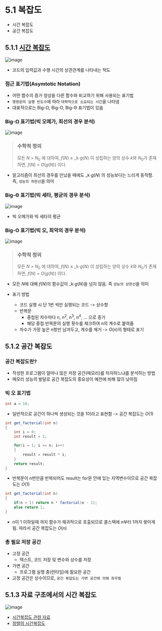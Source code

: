# 5.1 복잡도

- 시간 복잡도
- 공간 복잡도

## 5.1.1 [시간 복잡도](https://hudi.blog/time-complexity/)

![image](https://hudi.blog/static/3a89d5e2c495b84883221be325df4147/e31cc/5.png)

- 코드의 입력값과 수행 시간의 상관관계를 나타내는 척도

### 점근 표기법(Asymtotic Notation)

- 어떤 함수의 증가 양상을 다른 함수와 비교하기 위해 사용되는 표기법
- `명령문의 실행 빈도수`에 따라 `대략적으로 소요되는 시간`을 나타냄
- 대표적으로는 Big-Ω, Big-O, Big-Θ 표기법이 있음

### Big-Ω 표기법(빅 오메가, 최선의 경우 분석)

![image](https://hudi.blog/static/cd0019753619fcbd57c83814b05bad17/88969/2.png)

> ### 수학적 정의
>
> 모든 _N_ > _N_<sub>0</sub> 에 대하여, _f_(_N_) ≥ _k⋅_g_(_N_) 이 성립하는 양의 상수 *k*와 _N_<sub>0</sub>가 존재하면, _f_(_N_) = _O_(_g_(_N_)) 이다.

- 알고리즘이 최선의 경우를 만났을 때에도 _k⋅_g_(_N_) 의 성능보다는 느리게 동작함. 즉, `성능의 하한선`을 의미

### Big-Θ 표기법(빅 세타, 평균의 경우 분석)

![image](https://hudi.blog/static/68f255632a12b3f06334514b8732140c/270bd/4.png)

- 빅 오메가와 빅 세타의 평균

### Big-O 표기법(빅 오, 최악의 경우 분석)

![image](https://hudi.blog/static/55d3effcec86b04a0d95fd1ca4ba9ec5/16540/3.png)

> ### 수학적 정의
>
> 모든 _N_ > _N_<sub>0</sub> 에 대하여, _f_(_N_) ≤ _k⋅_g_(_N_) 이 성립하는 양의 상수 *k*와 _N_<sub>0</sub>가 존재하면, _f_(_N_) = _O_(_g_(_N_)) 이다.

- 모든 *N*에 대해 _f_(_N_)의 함수값이 _k⋅_g_(_N_)을 넘지 않음. 즉 `성능의 상한선`을 의미

- 표기 방법
  - 코드 실행 시 단 1번 씩만 실행되는 코드 -> 상수항
  - 반복문
    - 중첩된 차수마다 n, n<sup>2</sup>, n<sup>3</sup>, n<sup>4</sup>, ... 으로 증가
    - 해당 중첩 반복문의 실행 횟수를 체크하여 n의 계수로 붙여줌
  - 차수가 가장 높은 n항만 남겨두고, 계수를 제거 -> _O_(_n_)의 형태로 표기

## 5.1.2 공간 복잡도

### 공간 복잡도란?

- 작성한 프로그램이 얼마나 많은 저장 공간(메모리)를 차지하느냐를 분석하는 방법
- 메모리 성능의 발달로 공간 복잡도의 중요성이 예전에 비해 많이 낮아짐

### 빅 오 표기법

```java
int a = 10;
```

- 일반적으로 공간이 하나씩 생성되는 것을 1이라고 표현함 -> 공간 복잡도는 _O_(1)

```java
int get_factorial(int n)
{
    int i = 0;
    int result = 1;

    for(i = 1; i <= n; i++)
    {
        result = result * i;
    }
    return result;
}
```

- 반복문이 n번만큼 반복되어도 result는 for문 안에 있는 지역변수이므로 공간 복잡도는 _O_(1)

```java
int get_factorial(int n)
{
    if(n > 1) return n * factorial(n - 1);
    else return 1;
}
```

- n이 1 이하일때 까지 함수가 재귀적으로 호출되므로 콜스택에 n부터 1까지 쌓이게 됨. 따라서 공간 복잡도는 _O_(_n_)

### 총 필요 저장 공간

- 고정 공간
  - 텍스트, 코드 저장 및 변수와 상수를 저장
- 가변 공간
  - 프로그램 실행 중(런타임)에 필요한 공간
- 고정 공간은 상수이므로, `공간 복잡도는 가변 공간에 의해 좌우됨`

## 5.1.3 자료 구조에서의 시간 복잡도

![image](https://img1.daumcdn.net/thumb/R1280x0/?scode=mtistory2&fname=https%3A%2F%2Fblog.kakaocdn.net%2Fdn%2FdqWMPK%2FbtqR1DsspHp%2F6j1AnBFFKSVOxavfQkC5jk%2Fimg.png)

- [시간복잡도 관련 자료](https://www.bigocheatsheet.com/)
- [정렬의 시간복잡도](https://gyoogle.dev/blog/algorithm/Bubble%20Sort.html)
